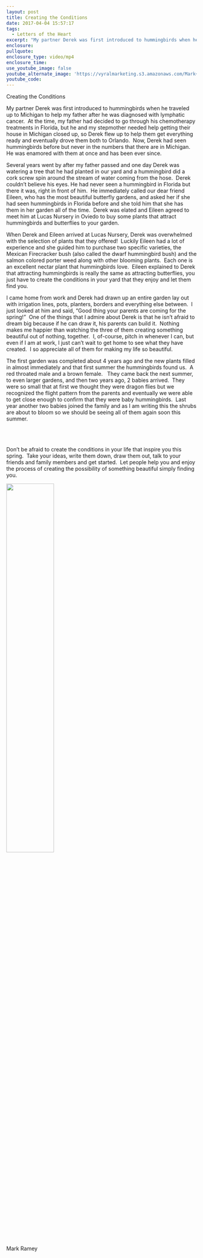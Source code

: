 ```yaml
---
layout: post
title: Creating the Conditions
date: 2017-04-04 15:57:17
tags:
  - Letters of the Heart
excerpt: "My partner Derek was first introduced to hummingbirds when he traveled up to Michigan to help my father after he was diagnosed with lymphatic cancer.\_ At the time, my father had decided to go through his chemotherapy treatments in Florida, but he and my stepmother needed help getting their house in Michigan closed up, so Derek flew up to help them get everything ready and eventually drove them both to Orlando."
enclosure:
pullquote:
enclosure_type: video/mp4
enclosure_time:
use_youtube_image: false
youtube_alternate_image: 'https://vyralmarketing.s3.amazonaws.com/Mark+Ramey/LotH/2017/April+2017.jpg'
youtube_code:
---
```


Creating the Conditions

My partner Derek was first introduced to hummingbirds when he traveled up to Michigan to help my father after he was diagnosed with lymphatic cancer.&nbsp; At the time, my father had decided to go through his chemotherapy treatments in Florida, but he and my stepmother needed help getting their house in Michigan closed up, so Derek flew up to help them get everything ready and eventually drove them both to Orlando.&nbsp; Now, Derek had seen hummingbirds before but never in the numbers that there are in Michigan.&nbsp; He was enamored with them at once and has been ever since.&nbsp;

Several years went by after my father passed and one day Derek was watering a tree that he had planted in our yard and a hummingbird did a cork screw spin around the stream of water coming from the hose.&nbsp; Derek couldn’t believe his eyes. He had never seen a hummingbird in Florida but there it was, right in front of him.&nbsp; He immediately called our dear friend Eileen, who has the most beautiful butterfly gardens, and asked her if she had seen hummingbirds in Florida before and she told him that she has them in her garden all of the time.&nbsp; Derek was elated and Eileen agreed to meet him at Lucas Nursery in Oviedo to buy some plants that attract hummingbirds and butterflies to your garden.&nbsp;&nbsp;

When Derek and Eileen arrived at Lucas Nursery, Derek was overwhelmed with the selection of plants that they offered\!&nbsp; Luckily Eileen had a lot of experience and she guided him to purchase two specific varieties, the Mexican Firecracker bush (also called the dwarf hummingbird bush) and the salmon colored porter weed along with other blooming plants.&nbsp; Each one is an excellent nectar plant that hummingbirds love.&nbsp; Eileen explained to Derek that attracting hummingbirds is really the same as attracting butterflies, you just have to create the conditions in your yard that they enjoy and let them find you.&nbsp;&nbsp;

I came home from work and Derek had drawn up an entire garden lay out with irrigation lines, pots, planters, borders and everything else between.&nbsp; I just looked at him and said, “Good thing your parents are coming for the spring\!”&nbsp; One of the things that I admire about Derek is that he isn’t afraid to dream big because if he can draw it, his parents can build it.&nbsp; Nothing makes me happier than watching the three of them creating something beautiful out of nothing, together.&nbsp; I, of-course, pitch in whenever I can, but even if I am at work, I just can’t wait to get home to see what they have created.&nbsp; I so appreciate all of them for making my life so beautiful.&nbsp;

The first garden was completed about 4 years ago and the new plants filled in almost immediately and that first summer the hummingbirds found us.&nbsp; A red throated male and a brown female. &nbsp; They came back the next summer, to even larger gardens, and then two years ago, 2 babies arrived.&nbsp; They were so small that at first we thought they were dragon flies but we recognized the flight pattern from the parents and eventually we were able to get close enough to confirm that they were baby hummingbirds.&nbsp; Last year another two babies joined the family and as I am writing this the shrubs are about to bloom so we should be seeing all of them again soon this summer.&nbsp;

<div class="row" style="margin: 4rem 0;">
  <div class="col-sm-10">
  <p>Don’t be afraid to create the conditions in your life that inspire you this spring.&nbsp; Take your ideas, write them down, draw them out, talk to your friends and family members and get started.&nbsp; Let people help you and enjoy the process of creating the possibility of something beautiful simply finding you.</p>
  </div>
  <div class="col-sm-2">
     <img src="https://vyralmarketing.s3.amazonaws.com/Mark+Ramey/LotH/2017/April+2017.jpg" width="50%">
  </div>
</div>

Mark Ramey